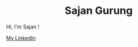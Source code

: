 <p align="center"> <h1 align="center"> Sajan Gurung </h1> </p>
<p align="center">
</p>

Hi, I'm Sajan !


[My LinkedIn](https://www.linkedin.com/in/sajan-g-b0158259/)
